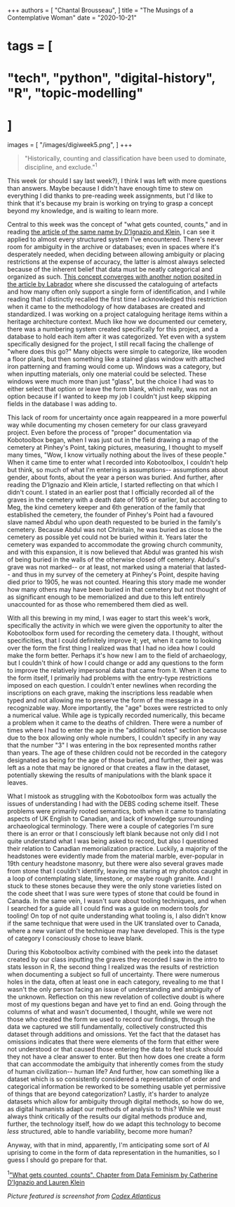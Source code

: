 +++
authors = [
    "Chantal Brousseau",
]
title = "The Musings of a Contemplative Woman"
date = "2020-10-21"
# tags = [
#     "tech", "python", "digital-history", "R", "topic-modelling"
# ]
images = [
"/images/digiweek5.png",
]
+++

> "Historically, counting and classification have been used to dominate, discipline, and exclude."<sup>1<sup>

This week (or should I say last week?), I think I was left with more questions than answers. Maybe because I didn't have enough time to stew on everything I did thanks to pre-reading week assignments, but I'd like to think that it's because my brain is working on trying to grasp a concept beyond my knowledge, and is waiting to learn more.

Central to this week was the concept of "what gets counted, counts," and in reading [the article of the same name by D’Ignazio and Klein](https://data-feminism.mitpress.mit.edu/pub/h1w0nbqp/release/2), I can see it applied to almost every structured system I've encountered. There's never room for ambiguity in the archive or databases; even in spaces where it's desperately needed, when deciding between allowing ambiguity or placing restrictions at the expense of accuracy, the latter is almost always selected because of the inherent belief that data must be neatly categorical and organized as such. [This concept converges with another notion posited in the article by Labrador](chrome-extension://bjfhmglciegochdpefhhlphglcehbmek/pdfjs/web/viewer.html?file=https%3A%2F%2Fdigiarch.netlify.app%2Fdata%2FOntologies_of_the_Future_and_Interfaces.pdf) where she discussed the cataloguing of artefacts and how many often only support a single form of identification, and I while reading that I distinctly recalled the first time I acknowledged this restriction when it came to the methodology of how databases are created and standardized. I was working on a project cataloguing heritage items within a heritage architecture context. Much like how we documented our cemetery, there was a numbering system created specifically for this project, and a database to hold each item after it was categorized. Yet even with a system specifically designed for the project, I still recall facing the challenge of "where does this go?" Many objects were simple to categorize, like wooden a floor plank, but then something like a stained glass window with attached iron patterning and framing would come up. Windows was a category, but when inputting materials, only one material could be selected. These windows were much more than just "glass", but the choice I had was to either select that option or leave the form blank, which really, was not an option because if I wanted to keep my job I couldn't just keep skipping fields in the database I was adding to.

This lack of room for uncertainty once again reappeared in a more powerful way while documenting my chosen cemetery for our class graveyard project. Even before the process of "proper" documentation via Kobotoolbox began, when I was just out in the field drawing a map of the cemetery at Pinhey's Point, taking pictures, measuring, I thought to myself many times, "Wow, I know virtually nothing about the lives of these people." When it came time to enter what I recorded into Kobotoolbox, I couldn't help but think, so much of what I'm entering is assumptions-- assumptions about gender, about fonts, about the year a person was buried. And further, after reading the D’Ignazio and Klein article, I started reflecting on that which I didn't count. I stated in an earlier post that I officially recorded all of the graves in the cemetery with a death date of 1905 or earlier, but according to Meg, the kind cemetery keeper and 6th generation of the family that established the cemetery, the founder of Pinhey's Point had a favoured slave named Abdul who upon death requested to be buried in the family's cemetery. Because Abdul was not Christain, he was buried as close to the cemetery as possible yet could not be buried within it. Years later the cemetery was expanded to accommodate the growing church community, and with this expansion, it is now believed that Abdul was granted his wish of being buried in the walls of the otherwise closed off cemetery. Abdul's grave was not marked-- or at least, not marked using a material that lasted-- and thus in my survey of the cemetery at Pinhey's Point, despite having died prior to 1905, he was not counted. Hearing this story made me wonder how many others may have been buried in that cemetery but not thought of as significant enough to be memorialized and due to this left entirely unaccounted for as those who remembered them died as well.

With all this brewing in my mind, I was eager to start this week's work, specifically the activity in which we were given the opportunity to alter the Kobotoolbox form used for recording the cemetery data. I thought, without specificities, that I could definitely improve it; yet, when it came to looking over the form the first thing I realized was that I had no idea how I could make the form better. Perhaps it's how new I am to the field of archaeology, but I couldn't think of how I could change or add any questions to the form to improve the relatively impersonal data that came from it. When it came to the form itself, I primarily had problems with the entry-type restrictions imposed on each question. I couldn't enter newlines when recording the inscriptions on each grave, making the inscriptions less readable when typed and not allowing me to preserve the form of the message in a recognizable way. More importantly, the "age" boxes were restricted to only a numerical value. While age is typically recorded numerically, this became a problem when it came to the deaths of children. There were a number of times where I had to enter the age in the "additional notes" section because due to the box allowing only whole numbers, I couldn't specify in any way that the number "3" I was entering in the box represented months rather than years. The age of these children could not be recorded in the category designated as being for the age of those buried, and further, their age was left as a note that may be ignored or that creates a flaw in the dataset, potentially skewing the results of manipulations with the blank space it leaves.

What I mistook as struggling with the Kobotoolbox form was actually the issues of understanding I had with the DEBS coding scheme itself. These problems were primarily rooted semantics, both when it came to translating aspects of UK English to Canadian, and lack of knowledge surrounding archaeological terminology. There were a couple of categories I'm sure there is an error or that I consciously left blank because not only did I not quite understand what I was being asked to record, but also I questioned their relation to Canadian memorialization practice. Luckily, a majority of the headstones were evidently made from the material marble, ever-popular in 19th century headstone masonry, but there were also several graves made from stone that I couldn't identify, leaving me staring at my photos caught in a loop of contemplating slate, limestone, or maybe rough granite. And I stuck to these stones because they were the only stone varieties listed on the code sheet that I was sure were types of stone that could be found in Canada. In the same vein, I wasn't sure about tooling techniques, and when I searched for a guide all I could find was a guide on modern tools *for* tooling! On top of not quite understanding what tooling is, I also didn't know if the same technique that were used in the UK translated over to Canada, where a new variant of the technique may have developed. This is the type of category I consciously chose to leave blank.

During this Kobotoolbox activity combined with the peek into the dataset created by our class inputting the graves they recorded I saw in the intro to stats lesson in R, the second thing I realized was the results of restriction when documenting a subject so full of uncertainty. There were numerous holes in the data, often at least one in each category, revealing to me that I wasn't the only person facing an issue of understanding and ambiguity of the unknown. Reflection on this new revelation of collective doubt is where most of my questions began and have yet to find an end. Going through the columns of what and wasn't documented, I thought, while we were not those who created the form we used to record our findings, through the data we captured we still fundamentally, collectively constructed this dataset through additions and omissions. Yet the fact that the dataset has omissions indicates that there were elements of the form that either were not understood or that caused those entering the data to feel stuck should they not have a clear answer to enter. But then how does one create a form that can accommodate the ambiguity that inherently comes from the study of human civilization-- human life? And further, how can something like a dataset which is so consistently considered a representation of order and categorical information be reworked to be something usable yet permissive of things that are beyond categorization? Lastly, it's harder to analyze datasets which allow for ambiguity through digital methods, so how do we, as digital humanists adapt our methods of analysis to this? While we must always think critically of the results our digital methods produce and, further, the technology itself, how do we adapt this technology to become *less* structured, able to handle variability, become more human?

Anyway, with that in mind, apparently, I'm anticipating some sort of AI uprising to come in the form of data representation in the humanities, so I guess I should go prepare for that.


<sup>1</sup>["What gets counted, counts". Chapter from Data Feminism by Catherine D’Ignazio and Lauren Klein](https://data-feminism.mitpress.mit.edu/pub/h1w0nbqp/release/2)

*Picture featured is screenshot from [Codex Atlanticus](https://codex-atlanticus.it/#/Overview)*
